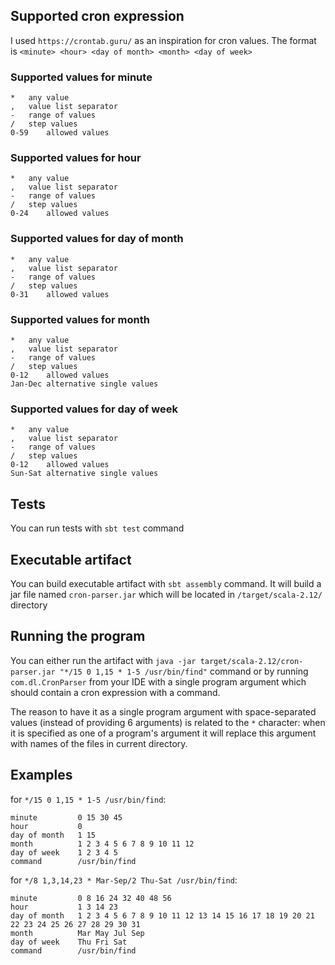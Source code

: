## Supported cron expression
I used `https://crontab.guru/` as an inspiration for cron values.
The format is `<minute> <hour> <day of month> <month> <day of week>`

### Supported values for minute
```
*	any value
,	value list separator
-	range of values
/	step values
0-59	allowed values
```
### Supported values for hour
```
*	any value
,	value list separator
-	range of values
/	step values
0-24	allowed values
```
### Supported values for day of month
```
*	any value
,	value list separator
-	range of values
/	step values
0-31	allowed values
```
### Supported values for month
```
*	any value
,	value list separator
-	range of values
/	step values
0-12	allowed values
Jan-Dec	alternative single values
```
### Supported values for day of week
```
*	any value
,	value list separator
-	range of values
/	step values
0-12	allowed values
Sun-Sat	alternative single values
```

## Tests
You can run tests with `sbt test` command

## Executable artifact
You can build executable artifact with `sbt assembly` command. 
It will build a jar file named `cron-parser.jar` which will be located in `/target/scala-2.12/` directory

## Running the program
You can either run the artifact with `java -jar target/scala-2.12/cron-parser.jar "*/15 0 1,15 * 1-5 /usr/bin/find"` command 
or by running `com.dl.CronParser` from your IDE with a single program argument which should contain a cron expression with a command.

The reason to have it as a single program argument with space-separated values (instead of providing 6 arguments) is related to the `*` character:
when it is specified as one of a program's argument it will replace this argument with names of the files in current directory. 


## Examples

for `*/15 0 1,15 * 1-5 /usr/bin/find`:
```
minute         0 15 30 45
hour           0
day of month   1 15
month          1 2 3 4 5 6 7 8 9 10 11 12
day of week    1 2 3 4 5
command        /usr/bin/find
```

for `*/8 1,3,14,23 * Mar-Sep/2 Thu-Sat /usr/bin/find`:
```
minute         0 8 16 24 32 40 48 56
hour           1 3 14 23
day of month   1 2 3 4 5 6 7 8 9 10 11 12 13 14 15 16 17 18 19 20 21 22 23 24 25 26 27 28 29 30 31
month          Mar May Jul Sep
day of week    Thu Fri Sat
command        /usr/bin/find
```
